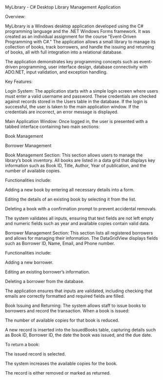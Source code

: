 MyLibrary - C# Desktop Library Management Application

Overview:

MyLibrary is a Windows desktop application developed using the C# programming language and the .NET Windows Forms framework. It was created as an individual assignment for the course "Event-Driven Programming with C#." The application allows a small library to manage its collection of books, track borrowers, and handle the issuing and returning of books, all with full integration into a relational database.

The application demonstrates key programming concepts such as event-driven programming, user interface design, database connectivity with ADO.NET, input validation, and exception handling.

Key Features:

Login System:
The application starts with a simple login screen where users must enter a valid username and password. These credentials are checked against records stored in the Users table in the database. If the login is successful, the user is taken to the main application window. If the credentials are incorrect, an error message is displayed.

Main Application Window:
Once logged in, the user is presented with a tabbed interface containing two main sections:

Book Management

Borrower Management

Book Management Section:
This section allows users to manage the library’s book inventory. All books are listed in a data grid that displays key information such as Book ID, Title, Author, Year of publication, and the number of available copies.

Functionalities include:

Adding a new book by entering all necessary details into a form.

Editing the details of an existing book by selecting it from the list.

Deleting a book with a confirmation prompt to prevent accidental removals.

The system validates all inputs, ensuring that text fields are not left empty and numeric fields such as year and available copies contain valid data.

Borrower Management Section:
This section lists all registered borrowers and allows for managing their information. The DataGridView displays fields such as Borrower ID, Name, Email, and Phone number.

Functionalities include:

Adding a new borrower.

Editing an existing borrower’s information.

Deleting a borrower from the database.

The application ensures that inputs are validated, including checking that emails are correctly formatted and required fields are filled.

Book Issuing and Returning:
The system allows staff to issue books to borrowers and record the transaction. When a book is issued:

The number of available copies for that book is reduced.

A new record is inserted into the IssuedBooks table, capturing details such as Book ID, Borrower ID, the date the book was issued, and the due date.

To return a book:

The issued record is selected.

The system increases the available copies for the book.

The record is either removed or marked as returned.
